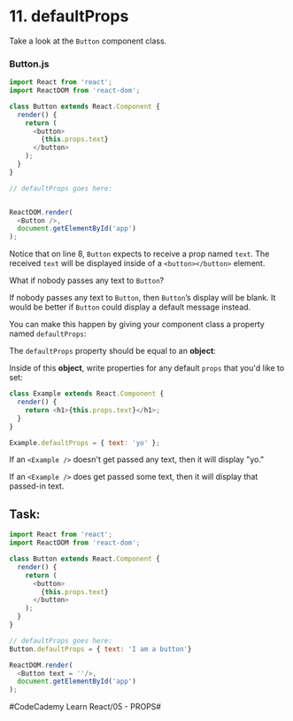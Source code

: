 # 11. defaultProps
Take a look at the `Button` component class.

### Button.js

``` javascript
import React from 'react';
import ReactDOM from 'react-dom';

class Button extends React.Component {
  render() {
    return (
      <button>
        {this.props.text}
      </button>
    );
  }
}

// defaultProps goes here:


ReactDOM.render(
  <Button />, 
  document.getElementById('app')
);
```

Notice that on line 8, `Button` expects to receive a prop named `text`. The received `text` will be displayed inside of a `<button></button>` element.

What if nobody passes any text to `Button`?

If nobody passes any text to `Button`, then `Button`’s display will be blank. It would be better if `Button` could display a default message instead.

You can make this happen by giving your component class a property named `defaultProps`:

The `defaultProps` property should be equal to an **object**:

Inside of this **object**, write properties for any default `props` that you'd like to set:

``` javascript
class Example extends React.Component {
  render() {
    return <h1>{this.props.text}</h1>;
  }
}

Example.defaultProps = { text: 'yo' };
```

If an `<Example />` doesn't get passed any text, then it will display "yo."

If an `<Example />` does get passed some text, then it will display that passed-in text.

## Task: 

``` javascript
import React from 'react';
import ReactDOM from 'react-dom';

class Button extends React.Component {
  render() {
    return (
      <button>
        {this.props.text}
      </button>
    );
  }
}

// defaultProps goes here:
Button.defaultProps = { text: 'I am a button'}

ReactDOM.render(
  <Button text = ''/>, 
  document.getElementById('app')
);
```

#CodeCademy Learn React/05 - PROPS#